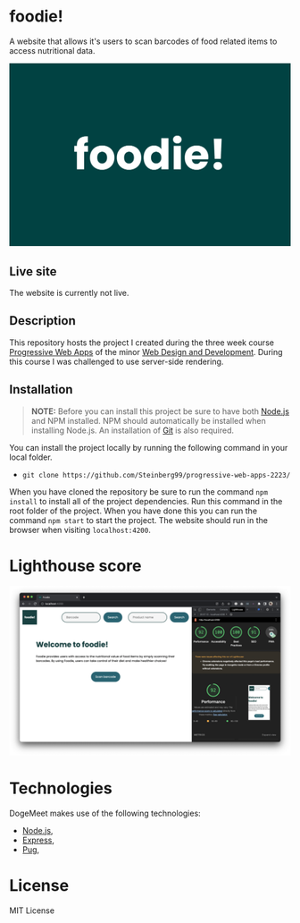 # foodie!

A website that allows it's users to scan barcodes of food related items to access nutritional data.

![foodie!](./src/images/foodie.png)

## Live site

The website is currently not live.

## Description

This repository hosts the project I created during the three week course [Progressive Web Apps](https://github.com/cmda-minor-web/progressive-web-apps-2223/) of the minor [Web Design and Development](https://everythingweb.org/). During this course I was challenged to use server-side rendering.

## Installation

> **NOTE:** Before you can install this project be sure to have both [Node.js](https://nodejs.org/en/download/) and NPM installed. NPM should automatically be installed when installing Node.js. An installation of [Git]() is also required.

You can install the project locally by running the following command in your local folder.

- `git clone https://github.com/Steinberg99/progressive-web-apps-2223/`

When you have cloned the repository be sure to run the command `npm install` to install all of the project dependencies. Run this command in the root folder of the project. When you have done this you can run the command `npm start` to start the project. The website should run in the browser when visiting `localhost:4200`.

# Lighthouse score

![Lighthouse score](./src/images/lighthouse.png)

# Technologies

DogeMeet makes use of the following technologies:

- [Node.js](https://nodejs.org/en/download/),
- [Express](https://expressjs.com/),
- [Pug](https://pugjs.org/api/getting-started.html),

# License

MIT License
